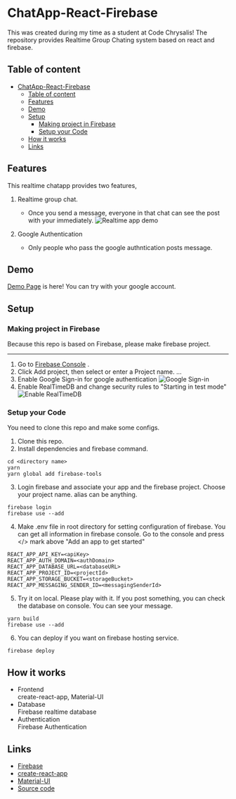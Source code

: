 # ChatApp-React-Firebase

This was created during my time as a student at Code Chrysalis! The repository provides Realtime Group Chating system based on react and firebase.

## Table of content

- [ChatApp-React-Firebase](#chatapp-react-firebase)
  - [Table of content](#table-of-content)
  - [Features](#features)
  - [Demo](#demo)
  - [Setup](#setup)
    - [Making project in Firebase](#making-project-in-firebase)
    - [Setup your Code](#setup-your-code)
  - [How it works](#how-it-works)
  - [Links](#links)

## Features

This realtime chatapp provides two features,

1. Realtime group chat.

   - Once you send a message, everyone in that chat can see the post with your immediately.
     ![Realtime app demo](https://user-images.githubusercontent.com/23233648/48454880-6cec4b00-e7fc-11e8-82a1-026b45966eca.gif)

2. Google Authentication
   - Only people who pass the google authntication posts message.

## Demo

[Demo Page](https://chatapp-react-firebase-3f486.firebaseapp.com/) is here! You can try with your google account.

## Setup

### Making project in Firebase

Because this repo is based on Firebase, please make firebase project.

---

1. Go to [Firebase Console](https://console.firebase.google.com/u/0/) .
2. Click Add project, then select or enter a Project name. ...
3. Enable Google Sign-in for google authentication
   ![Google Sign-in](https://user-images.githubusercontent.com/23233648/48454818-2eef2700-e7fc-11e8-948c-63ac94619f77.png)
4. Enable RealTimeDB and change security rules to "Starting in test mode"
   ![Enable RealTimeDB](https://user-images.githubusercontent.com/23233648/48454954-b9d02180-e7fc-11e8-90e9-030f07eb15e4.png)

### Setup your Code

You need to clone this repo and make some configs.

1. Clone this repo.
2. Install dependencies and firebase command.

```
cd <directory name>
yarn
yarn global add firebase-tools
```

3. Login firebase and associate your app and the firebase project. Choose your project name. alias can be anything.

```
firebase login
firebase use --add
```

4. Make .env file in root directory for setting configuration of firebase. You can get all information in firebase console. Go to the console and press </> mark above "Add an app to get started"

```
REACT_APP_API_KEY=<apiKey>
REACT_APP_AUTH_DOMAIN=<authDomain>
REACT_APP_DATABASE_URL=<databaseURL>
REACT_APP_PROJECT_ID=<projectId>
REACT_APP_STORAGE_BUCKET=<storageBucket>
REACT_APP_MESSAGING_SENDER_ID=<messagingSenderId>
```

5. Try it on local. Please play with it. If you post something, you can check the database on console. You can see your message.

```
yarn build
firebase use --add
```

6. You can deploy if you want on firebase hosting service.

```
firebase deploy
```

## How it works

- Frontend <br>create-react-app, Material-UI
- Database <br>Firebase realtime database
- Authentication <br>Firebase Authentication

## Links

- [Firebase](https://firebase.google.com/?hl=en)
- [create-react-app](https://github.com/facebook/create-react-app)
- [Material-UI](https://v0.material-ui.com/#/)
- [Source code](https://github.com/egurinko/chatapp-react-firebase)
